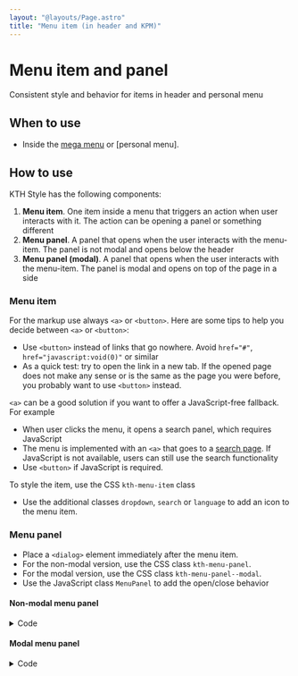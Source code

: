 ```yaml
---
layout: "@layouts/Page.astro"
title: "Menu item (in header and KPM)"
---
```


# Menu item and panel

<p class="lead">Consistent style and behavior for items in header and personal menu</p>

## When to use

- Inside the [mega menu](./mega-menu.md) or [personal menu].

## How to use

KTH Style has the following components:

1. **Menu item**. One item inside a menu that triggers an action when user interacts with it. The action can be opening a panel or something different
2. **Menu panel**. A panel that opens when the user interacts with the menu-item. The panel is not modal and opens below the header
3. **Menu panel (modal)**. A panel that opens when the user interacts with the menu-item. The panel is modal and opens on top of the page in a side

### Menu item

For the markup use always `<a>` or `<button>`. Here are some tips to help you decide between `<a>` or `<button>`:

- Use `<button>` instead of links that go nowhere. Avoid `href="#"`, `href="javascript:void(0)"` or similar
- As a quick test: try to open the link in a new tab. If the opened page does not make any sense or is the same as the page you were before, you probably want to use `<button>` instead.

`<a>` can be a good solution if you want to offer a JavaScript-free fallback. For example

- When user clicks the menu, it opens a search panel, which requires JavaScript
- The menu is implemented with an `<a>` that goes to a [search page](https://kth.se/sok). If JavaScript is not available, users can still use the search functionality
- Use `<button>` if JavaScript is required.

To style the item, use the CSS `kth-menu-item` class

- Use the additional classes `dropdown`, `search` or `language` to add an icon to the menu item.

### Menu panel

- Place a `<dialog>` element immediately after the menu item.
- For the non-modal version, use the CSS class `kth-menu-panel`.
- For the modal version, use the CSS class `kth-menu-panel--modal`.
- Use the JavaScript class `MenuPanel` to add the open/close behavior

#### Non-modal menu panel

<details>
  <summary>Code</summary>

```html
<div id="container">
  <button class="kth-menu-item">...</button>
  <dialog class="kth-header-panel">
    <div class="kth-header-panel__container">
      <button class="kth-button close">
        <span class="kth-visually-hidden">Close</span>
      </button>
      <div class="kth-header-panel__content">Lorem ipsum</div>
    </div>
  </dialog>
</div>
```

```scss
@use "@kth/style/scss/compoments/menu-item";
@use "@kth/style/scss/compoments/menu-panel";
```

```js
import { MenuPanel } from "@kth/style";
MenuPanel.init(
  // This first argument is the common container for the menus.
  // When user focus outside of it, all menu panels are closed
  document.querySelector("#container"),

  // This can be more than one menu items
  document.querySelectorAll(".kth-menu-item"),
);
```

</details>

#### Modal menu panel

<details>
  <summary>Code</summary>

```html
<div id="container">
  <button class="kth-menu-item">...</button>
  <dialog class="kth-header-panel">
    <div class="kth-header-panel__container">
      <button class="kth-button close">
        <span class="kth-visually-hidden">Close</span>
      </button>
      <div class="kth-header-panel__content">Lorem ipsum</div>
    </div>
  </dialog>
</div>
```

```scss
@use "@kth/style/scss/compoments/menu-item";
@use "@kth/style/scss/compoments/menu-panel";
```

```js
import { MenuPanel } from "@kth/style";
MenuPanel.initModal(
  // This first argument is the common container for the menus.
  // When user focus outside of it, all menu panels are closed
  document.querySelector("#container"),

  // This can be more than one menu items
  document.querySelectorAll(".kth-menu-item"),
);
```

</details>

